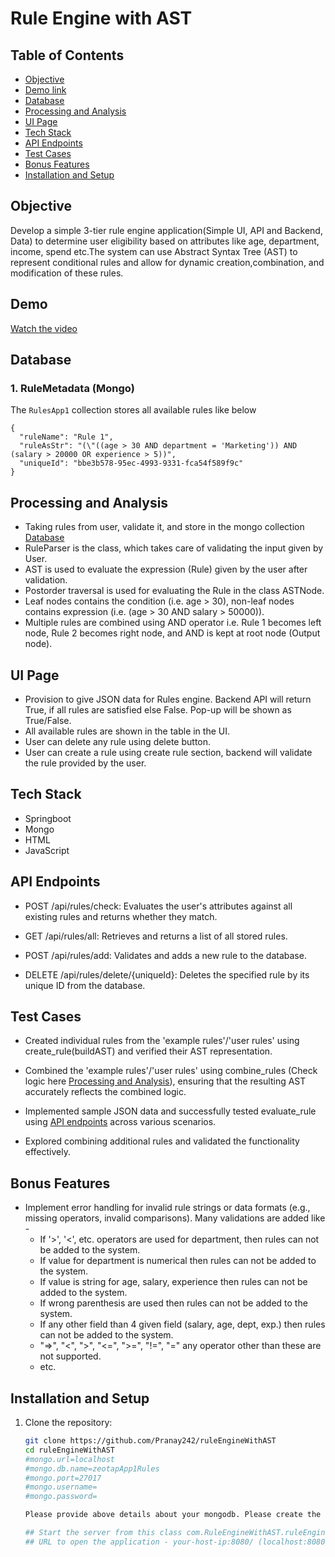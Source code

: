 # Rule Engine with AST

## Table of Contents
- [Objective](#objective)
- [Demo link](#demo)
- [Database](#database-)
- [Processing and Analysis](#processing-and-analysis)
- [UI Page](#ui-page)
- [Tech Stack](#tech-stack)
- [API Endpoints](#api-endpoints)
- [Test Cases](#test-cases)
- [Bonus Features](#bonus-features)
- [Installation and Setup](#installation-and-setup)

## Objective
Develop a simple 3-tier rule engine application(Simple UI, API and Backend, Data) to determine
user eligibility based on attributes like age, department, income, spend etc.The system can use
Abstract Syntax Tree (AST) to represent conditional rules and allow for dynamic
creation,combination, and modification of these rules.

## Demo
[Watch the video ](https://drive.google.com/file/d/1-MVA7l6DIo3JPCri8jNjYRjF2SMRpx3x/view?usp=sharing)

## Database 

### 1. RuleMetadata (Mongo)

The `RulesApp1` collection stores all available rules like below
```
{
  "ruleName": "Rule 1",
  "ruleAsStr": "(\"((age > 30 AND department = 'Marketing')) AND (salary > 20000 OR experience > 5))",
  "uniqueId": "bbe3b578-95ec-4993-9331-fca54f589f9c"
}
```


## Processing and Analysis
- Taking rules from user, validate it, and store in the mongo collection [Database](#database-)
- RuleParser is the class, which takes care of validating the input given by User.
- AST is used to evaluate the expression (Rule) given by the user after validation.
- Postorder traversal is used for evaluating the Rule in the class ASTNode.
- Leaf nodes contains the condition (i.e. age > 30), non-leaf nodes contains expression (i.e. (age > 30 AND salary > 50000)).
- Multiple rules are combined using AND operator i.e. Rule 1 becomes left node, Rule 2 becomes right node, and AND is kept at root node (Output node).

## UI Page
- Provision to give JSON data for Rules engine. Backend API will return True, if all rules are satisfied else False. Pop-up will be shown as True/False.
- All available rules are shown in the table in the UI.
- User can delete any rule using delete button.
- User can create a rule using create rule section, backend will validate the rule provided by the user.

## Tech Stack
- Springboot
- Mongo
- HTML
- JavaScript

## API Endpoints
- POST /api/rules/check: Evaluates the user's attributes against all existing rules and returns whether they match.

- GET /api/rules/all: Retrieves and returns a list of all stored rules.

- POST /api/rules/add: Validates and adds a new rule to the database.

- DELETE /api/rules/delete/{uniqueId}: Deletes the specified rule by its unique ID from the database.


## Test Cases

- Created individual rules from the 'example rules'/'user rules' using create_rule(buildAST) and verified their AST representation.

- Combined the 'example rules'/'user rules' using combine_rules (Check logic here [Processing and Analysis](#processing-and-analysis)), ensuring that the resulting AST accurately reflects the combined logic.

- Implemented sample JSON data and successfully tested evaluate_rule using [API endpoints](#api-endpoints) across various scenarios.

- Explored combining additional rules and validated the functionality effectively.


## Bonus Features
- Implement error handling for invalid rule strings or data formats (e.g., missing operators,
  invalid comparisons). Many validations are added like -
  - If '>', '<', etc. operators are used for department, then rules can not be added to the system.
  - If value for department is numerical then rules can not be added to the system.
  - If value is string for age, salary, experience then rules can not be added to the system.
  - If wrong parenthesis are used then rules can not be added to the system.
  - If any other field than 4 given field (salary, age, dept, exp.) then rules can not be added to the system.
  - "=>", "<", ">", "<=", ">=", "!=", "=" any operator other than these are not supported.
  - etc.
  
  


## Installation and Setup
1. Clone the repository:
   ```bash
   git clone https://github.com/Pranay242/ruleEngineWithAST
   cd ruleEngineWithAST
   #mongo.url=localhost
   #mongo.db.name=zeotapApp1Rules
   #mongo.port=27017
   #mongo.username=
   #mongo.password=
   
   Please provide above details about your mongodb. Please create the db if not created.
   
   ## Start the server from this class com.RuleEngineWithAST.ruleEngineWithAST.RuleEngineWithAstApplication
   ## URL to open the application - your-host-ip:8080/ (localhost:8080/)
     ```
   
